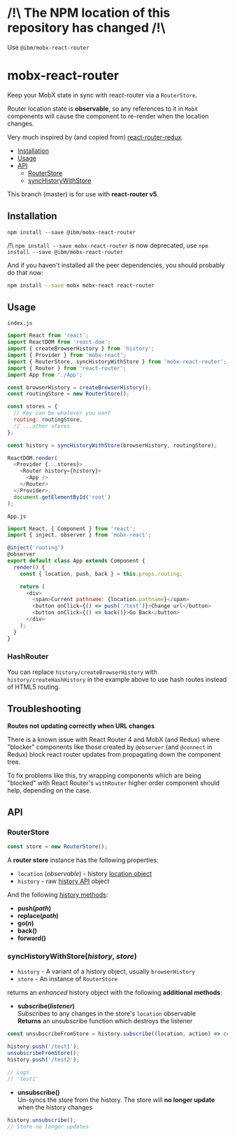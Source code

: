 # /!\ The NPM location of this repository has changed /!\
Use `@ibm/mobx-react-router`

# mobx-react-router
Keep your MobX state in sync with react-router via a `RouterStore`.

Router location state is **observable**, so any references to it in `MobX`
components will cause the component to re-render when the location changes.

Very much inspired by (and copied from) [react-router-redux](https://github.com/reactjs/react-router-redux/tree/master).

- [Installation](#installation)
- [Usage](#usage)
- [API](#api)
  - [RouterStore](#routerstore)
  - [syncHistoryWithStore](#synchistorywithstorehistory-store)


This branch (master) is for use with **react-router v5**.

## Installation

```
npm install --save @ibm/mobx-react-router
```

/!\ `npm install --save mobx-react-router` is now deprecated, use `npm install --save @ibm/mobx-react-router`

And if you haven't installed all the peer dependencies, you should probably do that now:

```bash
npm install --save mobx mobx-react react-router
```

## Usage

`index.js`
```js
import React from 'react';
import ReactDOM from 'react-dom';
import { createBrowserHistory } from 'history';
import { Provider } from 'mobx-react';
import { RouterStore, syncHistoryWithStore } from 'mobx-react-router';
import { Router } from 'react-router';
import App from './App';

const browserHistory = createBrowserHistory();
const routingStore = new RouterStore();

const stores = {
  // Key can be whatever you want
  routing: routingStore,
  // ...other stores
};

const history = syncHistoryWithStore(browserHistory, routingStore);

ReactDOM.render(
  <Provider {...stores}>
    <Router history={history}>
      <App />
    </Router>
  </Provider>,
  document.getElementById('root')
);
```

`App.js`
```js
import React, { Component } from 'react';
import { inject, observer } from 'mobx-react';

@inject('routing')
@observer
export default class App extends Component {
  render() {
    const { location, push, back } = this.props.routing;

    return (
      <div>
        <span>Current pathname: {location.pathname}</span>
        <button onClick={() => push('/test')}>Change url</button>
        <button onClick={() => back()}>Go Back</button>
      </div>
    );
  }
}
```

### HashRouter

You can replace `history/createBrowserHistory` with `history/createHashHistory` in the example above to use hash routes instead of HTML5 routing.

## Troubleshooting

**Routes not updating correctly when URL changes**

There is a known issue with React Router 4 and MobX (and Redux) where "blocker" components like those
created by `@observer` (and `@connect` in Redux) block react router updates from propagating down the
component tree.

To fix problems like this, try wrapping components which are being "blocked" with React Router's `withRouter` higher
order component should help, depending on the case.

## API

### RouterStore

```js
const store = new RouterStore();
```

A **router store** instance has the following properties:

- `location` (*observable*) - history [location object](https://github.com/mjackson/history#listening)
- `history` - raw [history API](https://github.com/mjackson/history#properties) object

And the following [history methods](https://github.com/mjackson/history#navigation):

- **push(*path*)**
- **replace(*path*)**
- **go(*n*)**
- **back()**
- **forward()**

### syncHistoryWithStore(*history*, *store*)

- `history` - A variant of a history object, usually `browserHistory`
- `store` - An instance of `RouterStore`

returns an *enhanced* history object with the following **additional methods**:

- **subscribe(*listener*)**  
Subscribes to any changes in the store's `location` observable  
**Returns** an unsubscribe function which destroys the listener
```js
const unsubscribeFromStore = history.subscribe((location, action) => console.log(location.pathname));

history.push('/test1');
unsubscribeFromStore();
history.push('/test2');

// Logs
// 'test1'
```

- **unsubscribe()**  
Un-syncs the store from the history. The store will **no longer update** when the history changes

```js
history.unsubscribe();
// Store no longer updates
```
